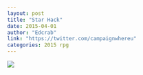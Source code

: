 ```yaml
---
layout: post
title: "Star Hack"
date: 2015-04-01
author: "Edcrab"
link: "https://twitter.com/campaignwhereu"
categories: 2015 rpg
---
```

![]({{site.url}}/2015images/StarHack.jpg)
